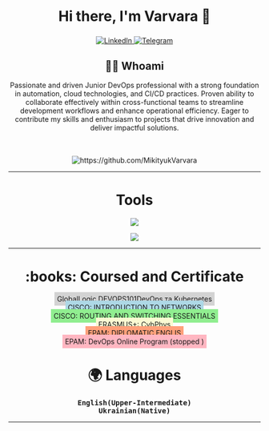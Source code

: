 <div id="header" align="center">
    <h1>Hi there, I'm Varvara 👋 </h1>
    <h3></h3>
</div>

 <div id="socials" align="center">
    <a href="https://www.linkedin.com/in/varvara-mikityuk-2a824b199/">
    <img src="https://img.shields.io/badge/LinkedIn-blue?style=for-the-badge&logo=linkedin&logoColor=white" alt="LinkedIn"/>
  </a>
    <a href="https://t.me/mikityuk_cl">
    <img src="https://img.shields.io/badge/Telegram-blue?style=for-the-badge&logo=telegram&logoColor=white" alt="Telegram"/>
  </a>
</div>

<h2 align="center"> 👨‍💻 Whoami</h2>
<div align="center">

Passionate and driven Junior DevOps professional with a strong foundation in automation, cloud technologies, and CI/CD practices. Proven ability to collaborate effectively within cross-functional teams to streamline development workflows and enhance operational efficiency. Eager to contribute my skills and enthusiasm to projects that drive innovation and deliver impactful solutions.
</div>
<p align="center">
  <samp>
  </samp>
  <br> <br>
  <img src="https://komarev.com/ghpvc/?username=MikityukVarvara" alt="https://github.com/MikityukVarvara" />
</p>

<hr>

<h1 align="center"> Tools </h1>
<p align="center">
    <p align="center">
  <a href="https://skillicons.dev">
    <img src="https://skillicons.dev/icons?i=git,kubernetes,docker,aws,mysql" />
  </a>
  <p align="center">
    <p align="center">
  <a href="https://skillicons.dev">
    <img src="https://skillicons.dev/icons?i=bash,jenkins,gcp,gitlab,linux,terraform" />
  </a>
                                                                                                
<p align="center">

</p>
<hr>
<h1 align="center">:books: Coursed and Certificate</h1>

<p align="center">
    <span style="background-color: lightgrey; padding: 5px;">GlobalLogic DEVOPS101DevOps та Kubernetes</span><br>
    <span style="background-color: lightblue; padding: 5px;">CISCO: INTRODUCTION TO NETWORKS</span><br>
    <span style="background-color: lightgreen; padding: 5px;">CISCO: ROUTING AND SWITCHING ESSENTIALS</span><br>
    <span style="background-color: lightgoldenrodyellow; padding: 5px;">ERASMUS+: CybPhys</span><br>
    <span style="background-color: lightsalmon; padding: 5px;">EPAM: DIPLOMATIC ENGLIS</span><br>
    <span style="background-color: lightpink; padding: 5px;">EPAM: DevOps Online Program (stopped )</span><br>
    <samp>   
       </samp>
</p>
    <h1 align="center"> 🌍 Languages</h1>
    <p align="center">
     <samp>  
       <b> English(Upper-Intermediate)</b><br>
         <b> Ukrainian(Native) </b>
          </samp>  
  </p>
  
  <hr>
  <!--
 <div id="stat" align="center">
    <img src="http://github-profile-summary-cards.vercel.app/api/cards/profile-details?username=MikityukVarvara&theme=algolia" alt=""/>
   </div>       
       -->        
                  
